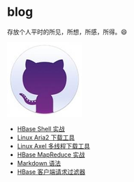 # blog
存放个人平时的所见，所想，所感，所得。:smile:

![](static/img/2962b1e2d54b27e8b40919d6b80242ef.jpg)

- [HBase Shell 实战](Java/HBase/useHBaseShell.md "HBase Shell 操作")
- [Linux Aria2 下载工具](Linux/useAria2.md "Linux Aria2 下载工具")
- [Linux Axel 多线程下载工具](Linux/useAxel.md "Linux 多线程下载工具 Axel")
- [HBase MapReduce 实战](Java/HBase/useHBaseMapReduce.md "HBase MapReduce 操作")
- [Markdown 语法](useMarkdown.md "Markdown 语法")
- [HBase 客户端请求过滤器](Java/HBase/useHBaseFilter.md "客户端请求过滤器")

